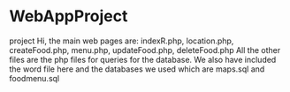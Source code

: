 # WebAppProject
project
Hi, the main web pages are: indexR.php, location.php, createFood.php, menu.php, updateFood.php, deleteFood.php
All the other files are the php files for queries for the database.
We also have included the word file here and the databases we used which are maps.sql and foodmenu.sql
